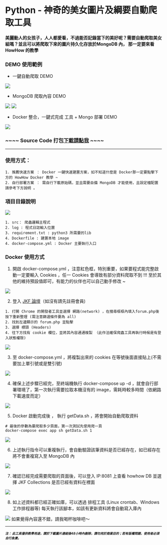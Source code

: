 
# Python - 神奇的美女圖片及綱要自動爬取工具

#### 美麗動人的女孩子，人人都愛看，不過能否記錄當下的美好呢？需要自動爬取美女組嗎？並且可以將爬取下來的圖片持久化存放於MongoDB 內， 那一定要來看 HowHow 的教學


### DEMO 使用範例


* 一鍵自動爬取 DEMO

![](https://i.imgur.com/IeJiP04.png)


* MongoDB 爬取內容 DEMO

![](https://i.imgur.com/3aoee1v.png)
![](https://i.imgur.com/tiy72Jf.png)


* Docker 整合，一鍵式完成 工具 + Mongo 部署 DEMO

![](https://i.imgur.com/0XOYtVh.png)


### ~~~~ Source Code 打包[下載請點我](https://downgit.github.io/#/home?url=https://github.com/JeffWen0105/howhow/tree/main/Python/Crawler/JFK) ~~~~


---

### 使用方式：

```
1. 推薦快速方案 ： Docker 一鍵快速建置方案，如不知道什麼是 Docker那一定要點擊下方的 HowHow Docker 教學 ~
2. 自行部署方案 ： 需自行下載原始碼，並且需要自備 MongoDB 才能使用，且設定檔配置請參考下方說明 。
```


### 項目目錄說明

![](https://i.imgur.com/St6bxnZ.png)

```
1. src： 爬蟲邏輯主程式
2. log : 程式日誌輸入位置
3. requirement.txt : python3 所需要的lib
4. Dockerfile : 建置本地 image
4. docker-compose.yml : Docker 主要執行入口
```

### Docker 使用方式

1. 開啟 docker-compose.yml ，注意紅色框，特別重要，如果要程式能完整啟動一定要輸入 Cookies ，任一 Cookies 會導致有部分資料爬取不到 !!! 至於其他的維持預設值即可，有能力的伙伴也可以自己動手修改 ~

![](https://i.imgur.com/EzPow6y.png)

2. 登入 [JKF 論壇](https://www.jkforum.net/forum.php)（如沒有請先註冊會員) 

```
1. 打開 Chrome 的開發者工具並選擇 網路(network) ，在搜尋框框內填入forum.php後按下重新整理 (需注意篩選條件要為 all)
2. 找到左邊顯示的 forum.php 並點擊
3. 選擇 標頭 (Headers)
4. 往下方找有 cookie 欄位，並將其內容通通複製 （此作法確保爬蟲工具再執行時候是有登入狀態權限)
```



![](https://i.imgur.com/GLSBJYf.jpg)


3. 至 docker-compose.yml ，將複製出來的 cookies 在等號後面直接貼上(不需要加上單引號或是雙引號)

![](https://i.imgur.com/TeaNZ89.png)


4. 確保上述步驟已經完，至終端機執行 docker-compose up -d ，就會自行部署環境了，第一次執行需要拉取本機沒有的 image，需耗時較多時間（依網路下載速度而定）

![](https://i.imgur.com/NxIaFEH.png)

5. Docker 啟動完成後 ， 執行 getData.sh ，將會開始自動爬取資料

```
# 最後的參數為要爬取多少頁面，第一次測試先使用爬一頁
docker-compose exec app sh getData.sh 1
```

![](https://i.imgur.com/Dx9zalm.png)

6. 上述執行指令可以重複執行，會自動驗證該筆資料是否已經存在，如已經存在將不會重複寫入至 MongoDB 內

![](https://i.imgur.com/QAWc9sN.png)


7. 確認已經完成需要爬取的頁面後，可以登入 IP:8081 上查看 howhow DB 並選擇 JKF Collections 是否已經有資料在裡面

![](https://i.imgur.com/Z4AFL7Y.png)



8. 如上述資料都已經正確如庫，可以透過 排程工具 (Linux crontab、Windows工作排程器等) 每天執行該腳本，如該有更新資料將會自動寫入庫內


[![](https://i.imgur.com/sgdmN00.png)](https://buymeacoffee.com/jeffwen0105)
如果覺得內容還不錯，請我喝杯咖啡吧～


---


<font size="1"><I><b>注： 此工具僅供教學用途，請於下載圖片連結後48小時內刪除，請勿用於商業目的；若有版權問題，使用者必須自行負責。</b></I></font>